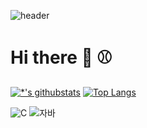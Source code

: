 ![header](https://capsule-render.vercel.app/api?type=rounded&color=gradient&text=%20Fternoon%20&&animation=blinking)

# Hi there 👋 ⚾

[![*'s githubstats](https://github-readme-stats.vercel.app/api?username=Fternoon&show_icons=true&theme=radical)](https://github.com/Fternoon) [![Top Langs](https://github-readme-stats.vercel.app/api/top-langs/?username=Fternoon&show_icons=true&theme=radical&layout=compact)](https://github.com/Fternoon/github-readme-stats)

![C](https://img.shields.io/badge/-C-123456?style=flat-square&logo=C&logoColor=black)
![자바](https://img.shields.io/badge/-자바-007396?style=flat&logo=Java&logoColor=ffffff)
